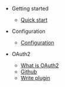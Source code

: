 * Getting started
  * [Quick start](quickstart.md)

* Configuration
  * [Configuration](configuration.md)

* OAuth2
  * [What is OAuth2](oauth2.md)
  * [Github](oauth2-github.md)
  * [Write plugin](write-a-oauth2-plugin.md)